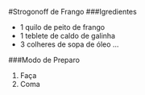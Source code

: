 #Strogonoff de Frango
###Igredientes
 - 1 quilo de peito de frango
 - 1 teblete de caldo de galinha
 - 3 colheres de sopa de óleo
 ...

###Modo de Preparo
 1. Faça
 2. Coma